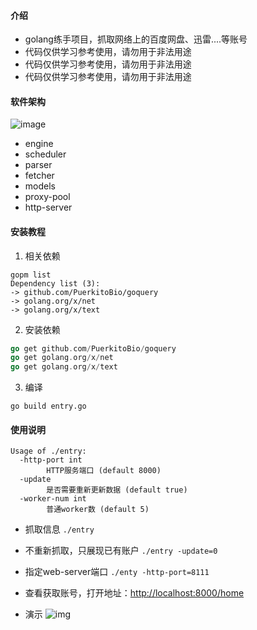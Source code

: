 
#### 介绍
- golang练手项目，抓取网络上的百度网盘、迅雷....等账号
- 代码仅供学习参考使用，请勿用于非法用途
- 代码仅供学习参考使用，请勿用于非法用途
- 代码仅供学习参考使用，请勿用于非法用途

#### 软件架构
![image](https://s2.ax1x.com/2019/04/27/EnjwjJ.png)
* engine
* scheduler
* parser
* fetcher
* models
* proxy-pool
* http-server


#### 安装教程

1. 相关依赖
```
gopm list
Dependency list (3):
-> github.com/PuerkitoBio/goquery
-> golang.org/x/net
-> golang.org/x/text
```

2. 安装依赖
```go
go get github.com/PuerkitoBio/goquery
go get golang.org/x/net
go get golang.org/x/text
```
3. 编译
```golang
go build entry.go
```

#### 使用说明



```
Usage of ./entry:
  -http-port int
        HTTP服务端口 (default 8000)
  -update
        是否需要重新更新数据 (default true)
  -worker-num int
        普通worker数 (default 5)
 ```
 
- 抓取信息
 `./entry`
- 不重新抓取，只展现已有账户
 `./entry -update=0`
- 指定web-server端口
`./enty -http-port=8111`

- 查看获取账号，打开地址：[http://localhost:8000/home](http://localhost:8000/home)
 
- 演示
 ![img](https://s2.ax1x.com/2019/04/27/Eu0tIO.gif)

